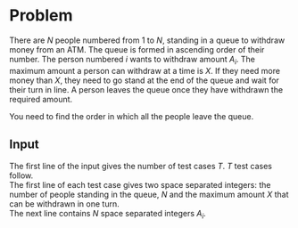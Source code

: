 # Problem

There are $N$ people numbered from $1$ to $N$, standing in a queue to withdraw money from an ATM. The queue is formed in ascending order of their number. The person numbered $i$ wants to withdraw amount $A_i$. The maximum amount a person can withdraw at a time is $X$. If they need more money than $X$, they need to go stand at the end of the queue and wait for their turn in line. A person leaves the queue once they have withdrawn the required amount.

You need to find the order in which all the people leave the queue.

## Input

The first line of the input gives the number of test cases $T$. $T$ test cases follow.  
The first line of each test case gives two space separated integers: the number of people standing in the queue, $N$ and the maximum amount $X$ that can be withdrawn in one turn.  
The next line contains $N$ space separated integers $A_i$.
